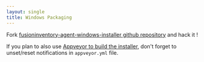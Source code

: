 ```yaml
---
layout: single
title: Windows Packaging
---
```


Fork [fusioninventory-agent-windows-installer github repository](https://github.com/fusioninventory/fusioninventory-agent-windows-installer)
and hack it !

If you plan to also use [Appveyor to build the installer](https://ci.appveyor.com/project/fusioninventory/fusioninventory-agent-windows-installer), don't forget to unset/reset notifications in `appveyor.yml` file.
